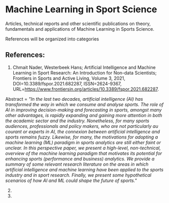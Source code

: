 # Machine Learning in Sport Science

Articles, technical reports and other scientific publications on theory, fundamentals and applications of Machine Learning in Sports Science.

References will be organized into categories

## References:

1. Chmait Nader, Westerbeek Hans; Artificial Intelligence and Machine Learning in Sport Research: An Introduction for Non-data Scientists; Frontiers in Sports and Active Living, Volume 3, 2021, DOI=10.3389/fspor.2021.682287, ISSN=2624-9367, URL=https://www.frontiersin.org/articles/10.3389/fspor.2021.682287.

Abstract = _"In the last two decades, artificial intelligence (AI) has transformed the way in which we consume and analyse sports. The role of AI in improving decision-making and forecasting in sports, amongst many other advantages, is rapidly expanding and gaining more attention in both the academic sector and the industry. Nonetheless, for many sports audiences, professionals and policy makers, who are not particularly au courant or experts in AI, the connexion between artificial intelligence and sports remains fuzzy. Likewise, for many, the motivations for adopting a machine learning (ML) paradigm in sports analytics are still either faint or unclear. In this perspective paper, we present a high-level, non-technical, overview of the machine learning paradigm that motivates its potential for enhancing sports (performance and business) analytics. We provide a summary of some relevant research literature on the areas in which artificial intelligence and machine learning have been applied to the sports industry and in sport research. Finally, we present some hypothetical scenarios of how AI and ML could shape the future of sports."_

2.
3.
